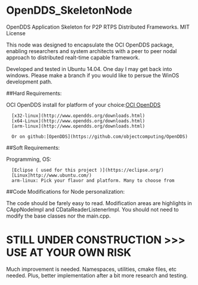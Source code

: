 # OpenDDS_SkeletonNode
OpenDDS Application Skeleton for P2P RTPS Distributed Frameworks. MIT License

This node was designed to encapsulate the OCI OpenDDS package, enabling researchers and system architects with a peer to peer nodal 
approach to distributed realt-time capable framework.

Developed and tested in Ubuntu 14.04. One day I may get back into windows. Please make a branch if you would like to persue the WinOS
development path.

##Hard Requirements:

   OCI OpenDDS install for platform of your choice:[OCI OpenDDS](http://www.ociweb.com/products/opendds/)
		
      [x32-linux](http://www.opendds.org/downloads.html)
      [x64-Linux](http://www.opendds.org/downloads.html)
      [arm-linux](http://www.opendds.org/downloads.html)
      
      Or on github:[OpenDDS](https://github.com/objectcomputing/OpenDDS)
	
##Soft Requirements:

   Programming, OS:
      
      [Eclipse ( used for this project )](https://eclipse.org/)
      [Linux]http://www.ubuntu.com/)
      arm-linux: Pick your flavor and platform. Many to choose from

##Code Modifications for Node personalization:

  The code should be farely easy to read. Modification areas are highlights in CAppNodeImpl and CDataReaderListenerImpl. You should not
  need to modify the base classes nor the main.cpp. 

# STILL UNDER CONSTRUCTION >>> USE AT YOUR OWN RISK

Much improvement is needed. Namespaces, utilities, cmake files, etc needed. Plus, better implementation
after a bit more research and testing.